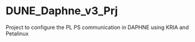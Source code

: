 # DUNE_Daphne_v3_Prj
Project to configure the PL PS communication in DAPHNE using KRIA and Petalinux
